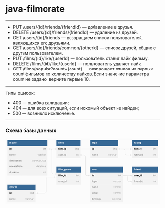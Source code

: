 # java-filmorate

---
- PUT /users/{id}/friends/{friendId} — добавление в друзья. 
- DELETE /users/{id}/friends/{friendId} — удаление из друзей. 
- GET /users/{id}/friends — возвращаем список пользователей, являющихся его друзьями. 
- GET /users/{id}/friends/common/{otherId} — список друзей, общих с другим пользователем. 
- PUT /films/{id}/like/{userId} — пользователь ставит лайк фильму. 
- DELETE /films/{id}/like/{userId} — пользователь удаляет лайк. 
- GET /films/popular?count={count} — возвращает список из первых count фильмов по количеству лайков. Если значение параметра count не задано, верните первые 10.
---
Типы ошибок:
- 400 — ошибка валидации; 
- 404 — для всех ситуаций, если искомый объект не найден;
- 500 — возникло исключение.
---
### Схема базы данных
![dbdiagram](dbdiagram.png)